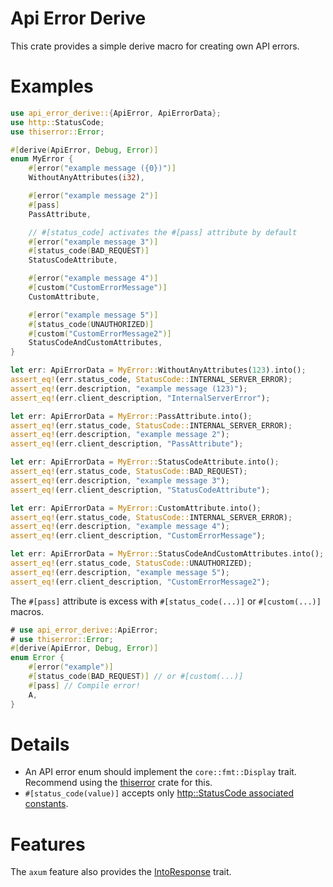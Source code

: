 # Api Error Derive

This crate provides a simple derive macro for creating own API errors.

# Examples
```rust
use api_error_derive::{ApiError, ApiErrorData};
use http::StatusCode;
use thiserror::Error;

#[derive(ApiError, Debug, Error)]
enum MyError {
    #[error("example message ({0})")]
    WithoutAnyAttributes(i32),

    #[error("example message 2")]
    #[pass]
    PassAttribute,

    // #[status_code] activates the #[pass] attribute by default
    #[error("example message 3")]
    #[status_code(BAD_REQUEST)]
    StatusCodeAttribute,

    #[error("example message 4")]
    #[custom("CustomErrorMessage")]
    CustomAttribute,

    #[error("example message 5")]
    #[status_code(UNAUTHORIZED)]
    #[custom("CustomErrorMessage2")]
    StatusCodeAndCustomAttributes,
}

let err: ApiErrorData = MyError::WithoutAnyAttributes(123).into();
assert_eq!(err.status_code, StatusCode::INTERNAL_SERVER_ERROR);
assert_eq!(err.description, "example message (123)");
assert_eq!(err.client_description, "InternalServerError");

let err: ApiErrorData = MyError::PassAttribute.into();
assert_eq!(err.status_code, StatusCode::INTERNAL_SERVER_ERROR);
assert_eq!(err.description, "example message 2");
assert_eq!(err.client_description, "PassAttribute");

let err: ApiErrorData = MyError::StatusCodeAttribute.into();
assert_eq!(err.status_code, StatusCode::BAD_REQUEST);
assert_eq!(err.description, "example message 3");
assert_eq!(err.client_description, "StatusCodeAttribute");

let err: ApiErrorData = MyError::CustomAttribute.into();
assert_eq!(err.status_code, StatusCode::INTERNAL_SERVER_ERROR);
assert_eq!(err.description, "example message 4");
assert_eq!(err.client_description, "CustomErrorMessage");

let err: ApiErrorData = MyError::StatusCodeAndCustomAttributes.into();
assert_eq!(err.status_code, StatusCode::UNAUTHORIZED);
assert_eq!(err.description, "example message 5");
assert_eq!(err.client_description, "CustomErrorMessage2");
```

The `#[pass]` attribute is excess with `#[status_code(...)]` or `#[custom(...)]` macros.
```rust
# use api_error_derive::ApiError;
# use thiserror::Error;
#[derive(ApiError, Debug, Error)]
enum Error {
    #[error("example")]
    #[status_code(BAD_REQUEST)] // or #[custom(...)]
    #[pass] // Compile error!
    A,
}
```

# Details
- An API error enum should implement the `core::fmt::Display` trait. Recommend using the [thiserror] crate for this. 
- `#[status_code(value)]` accepts only [http::StatusCode associated constants].

# Features
The `axum` feature also provides the [IntoResponse] trait.

[thiserror]: https://docs.rs/thiserror/latest/thiserror/
[http::StatusCode associated constants]: http::StatusCode#impl-StatusCode-1
[IntoResponse]: https://docs.rs/axum/latest/axum/response/trait.IntoResponse.html